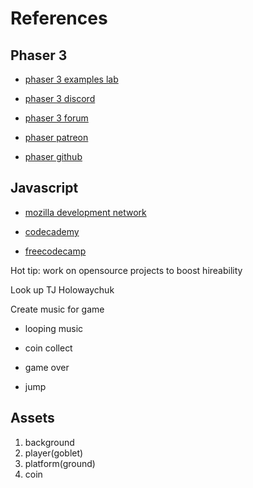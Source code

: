 # References

## Phaser 3

* [phaser 3 examples lab](https://labs.phaser.io/)

* [phaser 3 discord](https://phaser.io/community/discord)

* [phaser 3 forum](https://phaser.discourse.group/t/welcome-to-the-new-phaser-forum/15)

* [phaser patreon](https://www.patreon.com/posts/phaser-3-new-and-3629396)

* [phaser github](https://github.com/photonstorm/phaser)

## Javascript

* [mozilla development network](https://developer.mozilla.org/en-US/)

* [codecademy](https://www.codecademy.com/learn)

* [freecodecamp](https://www.freecodecamp.org/)

Hot tip: work on opensource projects to boost hireability

Look up TJ Holowaychuk

Create music for game

* looping music
  
* coin collect

* game over

* jump

## Assets

1. background
2. player(goblet)
3. platform(ground)
4. coin